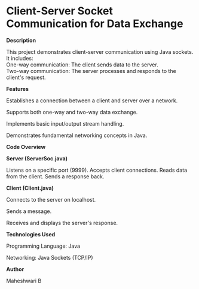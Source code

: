 # Client-Server Socket Communication for Data Exchange 

**Description**

This project demonstrates client-server communication using Java sockets. It includes:<br>
One-way communication: The client sends data to the server.<br>
Two-way communication: The server processes and responds to the client's request.<br>


**Features**

Establishes a connection between a client and server over a network.

Supports both one-way and two-way data exchange.

Implements basic input/output stream handling.

Demonstrates fundamental networking concepts in Java.



**Code Overview**

**Server (ServerSoc.java)**

Listens on a specific port (9999).
Accepts client connections.
Reads data from the client.
Sends a response back.


**Client (Client.java)**

Connects to the server on localhost.

Sends a message.

Receives and displays the server's response.



**Technologies Used**

Programming Language: Java

Networking: Java Sockets (TCP/IP)




**Author**

Maheshwari B
